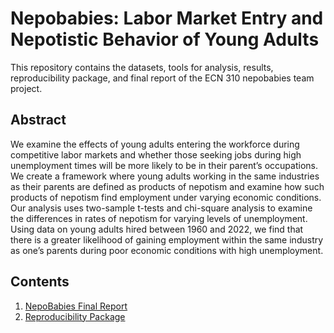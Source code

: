 # Nepobabies: Labor Market Entry and Nepotistic Behavior of Young Adults

This repository contains the datasets, tools for analysis, results, reproducibility package, and final report of the ECN 310 nepobabies team project.

## Abstract
We examine the effects of young adults entering the workforce during competitive labor markets and whether those seeking jobs during high unemployment times will be more likely to be in their parent’s occupations. We create a framework where young adults working in the same industries as their parents are defined as products of nepotism and examine how such products of nepotism find employment under varying economic conditions. Our analysis uses two-sample t-tests and chi-square analysis to examine the differences in rates of nepotism for varying levels of unemployment. Using data on young adults hired between 1960 and 2022, we find that there is a greater likelihood of gaining employment within the same industry as one’s parents during poor economic conditions with high unemployment.


## Contents
1. [NepoBabies Final Report](https://github.com/ecn310/course-project-nepobabies/blob/a468175a959019b3ea12d4266611efbba23880b8/NepoBabies_Final_Report.pdf)
2. [Reproducibility Package](https://github.com/ecn310/course-project-nepobabies/blob/main/ReproducibilityPackage.md)
